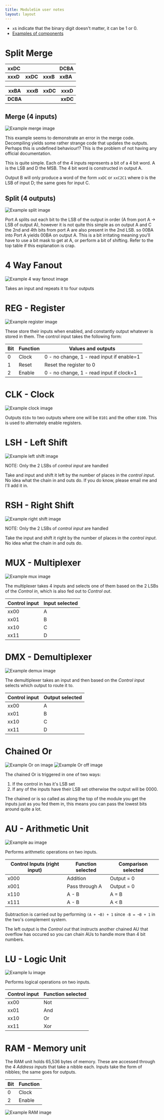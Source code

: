 ```yaml
---
title: ModuleSim user notes
layout: layout
---
```

* `x`s indicate that the binary digit doesn't matter, it can be 1 or 0.
* [Examples of components](module-sim-examples.modsim)

# Split Merge

| xxDC |      |      | DCBA |
|------|------|------|------|
| **xxxD** | **xxDC** | **xxxB** | **xxBA** |

| **xxBA** | **xxxB** | **xxDC** | **xxxD** |
|------|------|------|------|
| **DCBA** |      |      | **xxDC** |

## Merge (4 inputs)
![Example merge image](img/merge.jpg)

This example seems to demonstrate an error in the merge code. Decompiling 
yields some rather strange code that updates the outputs. Perhaps this is
undefined behaviour!? This is the problem of not having any official
documentation.

This is quite simple. Each of the 4 inputs represents a bit of a 4 bit word. A
is the LSB and D the MSB. The 4 bit word is constructed in output A.

Output B will only produce a word of the form `xxDC` or `xxC2C1` where `D` is the LSB of
input D; the same goes for input C.

## Split (4 outputs)
![Example split image](img/split.jpg)

Port A splits out each bit to the LSB of the output in order (A from port A -> LSB of output
A), however it is not quite this simple as on output A and C the 2nd and 4th
bits from port A are also present in the 2nd LSB. so 00BA into Port A yields
00BA on output A. This is a bit irritating meaning you'll have to use a bit mask
to get at A, or perform a bit of shifting. Refer to the top table if this
explanation is crap.

# 4 Way Fanout
![Example 4 way fanout image](img/fanout.jpg)

Takes an input and repeats it to four outputs

# REG - Register
![Example register image](img/reg.jpg)

These store their inputs when enabled, and constantly output whatever is stored
in them. The control input takes the following form:

| Bit | Function | Values and outputs |
|-----|----------|--------------------|
| 0   | Clock    | 0 - no change, 1 - read input if enable=1 |
| 1   | Reset    | Reset the register to 0 |
| 2   | Enable   | 0 - no change, 1 - read input if clock=1 |

# CLK - Clock
![Example clock image](img/clock.jpg)

Outputs `010x` to two outputs where one will be `0101` and the other `0100`.
This is used to alternately enable registers.

# LSH - Left Shift
![Example left shift image](img/left_shift.jpg)

NOTE: Only the 2 LSBs of *control input* are handled

Take and input and shift it left by the number of places in the *control input*. No
idea what the chain in and outs do. If you do know, please email me and I'll add
it in.

# RSH - Right Shift
![Example right shift image](img/right_shift.jpg)

NOTE: Only the 2 LSBs of *control input* are handled

Take the input and shift it right by the number of places in the *control
input*. No idea what the chain in and outs do.

# MUX - Multiplexer
![Example mux image](img/mux.jpg)

The multiplexer takes 4 inputs and selects one of them based on the 2 LSBs of
the *Control in*, which is also fed out to *Control out*.

| Control input | Input selected |
|---------------|----------------|
| xx00          | A              |
| xx01          | B              |
| xx10          | C              |
| xx11          | D              |

# DMX - Demultiplexer
![Example demux image](img/demux.jpg)

The demultiplexer takes an input and then based on the *Control input* selects
which output to route it to.

| Control input | Output selected |
|---------------|-----------------|
| xx00          | A               |
| xx01          | B               |
| xx10          | C               |
| xx11          | D               |

# Chained Or
![Example Or on image](img/or_on.png)
![Example Or off image](img/or_off.png)

The chained Or is triggered in one of two ways:
1. If the control in has it's LSB set
2. If any of the inputs have their LSB set
otherwise the output will be 0000.

The chained or is so called as along the top of the module you get the inputs
just as you fed them in, this means you can pass the lowest bits around quite a
lot.

# AU - Arithmetic Unit
![Example au image](img/au.jpg)

Performs arithmetic operations on two inputs.

| Control Inputs (right input) | Function selected | Comparison selected | 
|------------------------------|-------------------|---------------------|
| x000                         | Addition          | Output = 0          |
| x001                         | Pass through A    | Output = 0          |
| x110                         | A - B             | A = B               |
| x111                         | A - B             | A < B               |

Subtraction is carried out by performing `(A + ¬B) + 1` since `-B = ¬B + 1` in
the two's complement system.

The left output is the *Control out* that instructs another chained AU that
overflow has occured so you can chain AUs to handle more than 4 bit numbers.

# LU - Logic Unit
![Example lu image](img/lu.jpg)

Performs logical operations on two inputs.

| Control input | Function selected |
|---------------|-------------------|
|  xx00         | Not               |
|  xx01         | And               |
|  xx10         | Or                |
|  xx11         | Xor               |


# RAM - Memory unit
The RAM unit holds 65,536 bytes of memory. These are accessed through the 4
*Address inputs* that take a nibble each. Inputs take the form of nibbles;
the same goes for outputs. 

| Bit | Function |
|-----|----------|
| 0   | Clock    |
| 2   | Enable   |


![Example RAM image](img/ram.jpg)
